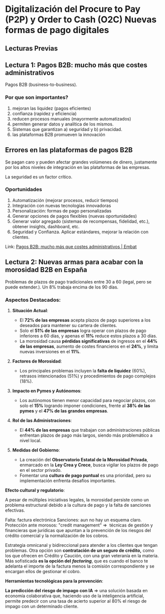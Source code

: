 # Digitalización del Procure to Pay (P2P) y Order to Cash (O2C) Nuevas formas de pago digitales

## Lecturas Previas

## Lectura 1: Pagos B2B: mucho más que costes administrativos

Pagos B2B (business-to-business).

### Por que son importantes?

1. mejoran las liquidez (pagos eficientes)
2. confianza (rapidez y eficiencia)
3. reducen procesos manuales (mayormente automatizados)
4. permiten generar datos y analítica de los mismos.
5. Sistemas que garantizan a) seguridad y b) privacidad.
6. las plataformas B2B promueven la innovación

## Errores en las plataformas de pagos B2B

Se pagan caro y pueden afectar grandes volúmenes de dinero, justamente por los altos niveles de integración en las plataformas de las empresas. 

La seguridad es un factor crítico.

### Oportunidades

1. Automatización (mejorar procesos, reducir tiempos)
2. Integración con nuevas tecnologías innovadoras
3. Personalización: formas de pago personalizadas
4. Generar opciones de pagos flexibles (nuevas oportunidades)
5. Generar valor agregado (sistemas de recompensas, fidelidad, etc.), obtener insights, dashboard, etc.
6. Seguridad y Confianza. Aplicar estándares, mejorar la relación con clientes.

Link: [Pagos B2B: mucho más que costes administrativos | Embat](https://www.embat.io/blog/pagos-b2b-mucho-mas-que-costes-administrativos)

## Lectura 2: Nuevas armas para acabar con la morosidad B2B en España


Problemas de plazos de pago tradicionales entre 30 a 60 (legal, pero se puede extender.). Un 8% trabaja encima de los 90 días.

### Aspectos Destacados:

1. **Situación Actual**:
    
    - El **72% de las empresas** acepta plazos de pago superiores a los deseados para mantener su cartera de clientes.
    - Solo el **51% de las empresas** logra operar con plazos de pago inferiores a 60 días, y apenas el **11%** reduce estos plazos a 30 días.
    - La morosidad causa **pérdidas significativas** de ingresos en el **44% de las empresas**, aumento de costes financieros en el **24%**, y limita nuevas inversiones en el **11%**.
2. **Factores de Morosidad**:
    
    - Los principales problemas incluyen la **falta de liquidez** (60%), retrasos intencionados (51%) y procedimientos de pago complejos (18%).
3. **Impacto en Pymes y Autónomos**:
    
    - Los autónomos tienen menor capacidad para negociar plazos, con solo el **15%** logrando imponer condiciones, frente al **38% de las pymes** y el **47% de las grandes empresas**.
4. **Rol de las Administraciones**:
    
    - El **44% de las empresas** que trabajan con administraciones públicas enfrentan plazos de pago más largos, siendo más problemático a nivel local.
5. **Medidas del Gobierno**:
    
    - La creación del **Observatorio Estatal de la Morosidad Privada**, enmarcado en la **Ley Crea y Crece**, busca vigilar los plazos de pago en el sector privado.
    - Fomentar una **cultura de pago puntual** es una prioridad, pero su implementación enfrenta desafíos importantes.

**Efecto cultural y regulatorio**:
 
 A pesar de múltiples iniciativas legales, la morosidad persiste como un problema estructural debido a la cultura de pago y la falta de sanciones efectivas.

Falta: factura electrónica
Sanciones: aun no hay un esquema claro.
Protección ante morosos: "credit management" =>  técnicas de gestión y financieras que jurídicas que apuntan a la prevención de los riesgos del crédito comercial y la normalización de los cobros.

Estrategia omnicanal y bidireccional para atender a los clientes que tengan problemas. Otra opción son **contratación de un seguro de crédito,** como los que ofrecen en Crédito y Caución, con una gran veteranía en la materia. Más sofisticada **es la opción del** **_factoring_**, que es cuando el banco te adelanta el importe de la factura menos la comisión correspondiente y se encargan ellos de gestionar el cobro.

**Herramientas tecnológicas para la prevención**:

**La predicción del riesgo de impago** **con IA** => una solución basada en economía colaborativa que, haciendo uso de la inteligencia artificial, permite predecir con una tasa de acierto superior al 80% el riesgo de impago con un determinado cliente.
